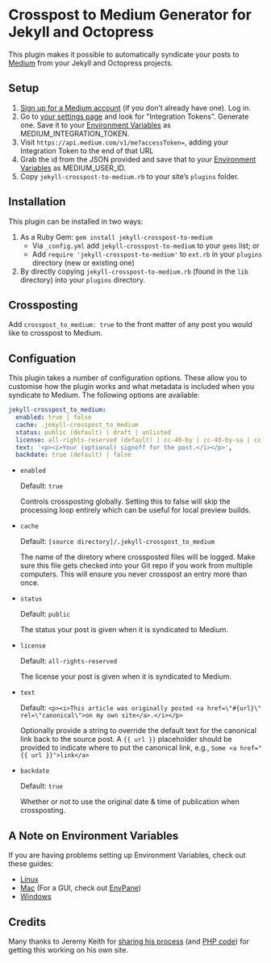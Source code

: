 # Crosspost to Medium Generator for Jekyll and Octopress

This plugin makes it possible to automatically syndicate your posts to [Medium](https://medium.com) from your Jekyll and Octopress projects.

## Setup

1. [Sign up for a Medium account](https://medium.com/m/signin?redirect=https%3A%2F%2Fmedium.com%3A443%2F) (if you don’t already have one). Log in.
2. Go to [your settings page](https://medium.com/me/settings) and look for "Integration Tokens". Generate one. Save it to your [Environment Variables](https://en.wikipedia.org/wiki/Environment_variable) as MEDIUM_INTEGRATION_TOKEN.
3. Visit `https://api.medium.com/v1/me?accessToken=`, adding your Integration Token to the end of that URL
4. Grab the id from the JSON provided and save that to your [Environment Variables](https://en.wikipedia.org/wiki/Environment_variable) as MEDIUM_USER_ID.
5. Copy `jekyll-crosspost-to-medium.rb` to your site’s `plugins` folder.

## Installation

This plugin can be installed in two ways:

1. As a Ruby Gem: `gem install jekyll-crosspost-to-medium`
    * Via `_config.yml` add `jekyll-crosspost-to-medium` to your `gems` list; or
    * Add `require 'jekyll-crosspost-to-medium'` to `ext.rb` in your `plugins` directory (new or existing one)
2. By directly copying `jekyll-crosspost-to-medium.rb` (found in the `lib` directory) into your `plugins` directory.

## Crossposting

Add `crosspost_to_medium: true` to the front matter of any post you would like to crosspost to Medium.

## Configuation

This plugin takes a number of configuration options. These allow you to customise how the plugin works and what metadata is included when you syndicate to Medium. The following options are available:

```yaml
jekyll-crosspost_to_medium:
  enabled: true | false
  cache: .jekyll-crosspost_to_medium
  status: public (default) | draft | unlisted
  license: all-rights-reserved (default) | cc-40-by | cc-40-by-sa | cc-40-by-nd | cc-40-by-nc | cc-40-by-nc-nd | cc-40-by-nc-sa | cc-40-zero | public-domain
  text: '<p><i>Your (optional) signoff for the post.</i></p>',
  backdate: true (default) | false
```

* `enabled`

    Default: `true`

    Controls crossposting globally. Setting this to false will skip the processing loop entirely which can be useful for local preview builds.

* `cache`

    Default: `[source directory]/.jekyll-crosspost_to_medium`

    The name of the diretory where crossposted files will be logged. Make sure this file gets checked into your Git repo if you work from multiple computers. This will ensure you never crosspost an entry more than once.

* `status`

    Default: `public`

    The status your post is given when it is syndicated to Medium.

* `license`

    Default: `all-rights-reserved`

    The license your post is given when it is syndicated to Medium.

* `text`

    Default: `<p><i>This article was originally posted <a href=\"#{url}\" rel=\"canonical\">on my own site</a>.</i></p>`

    Optionally provide a string to override the default text for the canonical link back to the source post. A `{{ url }}` placeholder should be provided to indicate where to put the canonical link, e.g., `Some <a href="{{ url }}">link</a>`

* `backdate`

    Default: `true`

    Whether or not to use the original date & time of publication when crossposting.

## A Note on Environment Variables

If you are having problems setting up Environment Variables, check out these guides:

* [Linux](https://www.digitalocean.com/community/tutorials/how-to-read-and-set-environmental-and-shell-variables-on-a-linux-vps)
* [Mac](http://osxdaily.com/2015/07/28/set-enviornment-variables-mac-os-x/) (For a GUI, check out [EnvPane](https://github.com/hschmidt/EnvPane))
* [Windows](http://www.computerhope.com/issues/ch000549.htm)

## Credits

Many thanks to Jeremy Keith for [sharing his process](https://adactio.com/journal/9694) (and [PHP code](https://gist.github.com/adactio/c174a4a68498e30babfd)) for getting this working on his own site.
